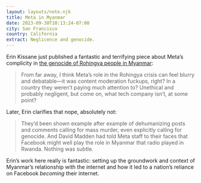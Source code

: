 ```yaml
---
layout: layouts/note.njk
title: Meta in Myanmar
date: 2023-09-30T10:13:24-07:00
city: San Francisco
country: California
extract: Neglicence and genocide.
---
```


Erin Kissane just published a fantastic and terrifying piece about Meta’s complicity in [the genocide of Rohingya people in Myanmar](https://erinkissane.com/meta-in-myanmar-part-i-the-setup):

> From far away, I think Meta’s role in the Rohingya crisis can feel blurry and debatable—it was content moderation fuckups, right? In a country they weren’t paying much attention to? Unethical and probably negligent, but come on, what tech company isn’t, at some point?

Later, Erin clarifies that nope, absolutely not:

> They’d been shown example after example of dehumanizing posts and comments calling for mass murder, even explicitly calling for genocide. And David Madden had told Meta staff to their faces that Facebook might well play the role in Myanmar that radio played in Rwanda. Nothing was subtle.

Erin’s work here really is fantastic: setting up the groundwork and context of Myanmar’s relationship with the internet and how it led to a nation’s reliance on Facebook _becoming_ their internet.